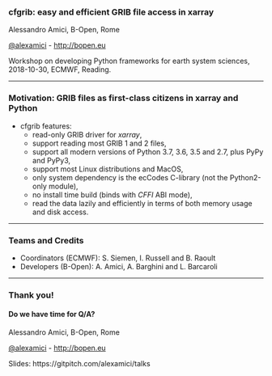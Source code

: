 
### cfgrib: easy and efficient GRIB file access in xarray


Alessandro Amici, B-Open, Rome

[@alexamici](https://twitter.com/alexamici) - http://bopen.eu

<span class='small'>
Workshop on developing Python frameworks for earth system sciences, 2018-10-30, ECMWF, Reading.
</span>

---

### Motivation: GRIB files as first-class citizens in xarray and Python


 * cfgrib features:
   * read-only GRIB driver for *xarray*,
   * support reading most GRIB 1 and 2 files,
   * support all modern versions of Python 3.7, 3.6, 3.5 and 2.7, plus PyPy and PyPy3,
   * support most Linux distributions and MacOS,
   * only system dependency is the ecCodes C-library (not the Python2-only module),
   * no install time build (binds with *CFFI* ABI mode),
   * read the data lazily and efficiently in terms of both memory usage and disk access.

---

### Teams and Credits

 * Coordinators (ECMWF): S. Siemen, I. Russell and B. Raoult
 * Developers (B-Open): A. Amici, A. Barghini and L. Barcaroli

---

### Thank you!
#### Do we have time for Q/A?

Alessandro Amici, B-Open, Rome

[@alexamici](https://twitter.com/alexamici) - http://bopen.eu

<span class='small'>
Slides: https://gitpitch.com/alexamici/talks
</span>
